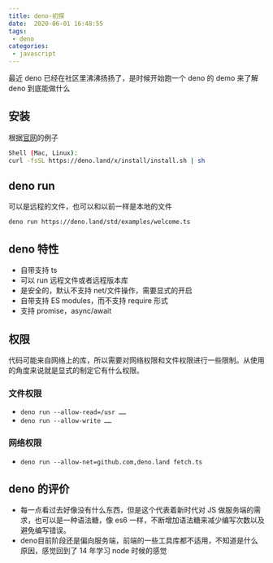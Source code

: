```yaml
---
title: deno-初探
date:  2020-06-01 16:48:55
tags:
 - deno
categories:
 - javascript
---
```


最近 deno 已经在社区里沸沸扬扬了，是时候开始跑一个 deno 的 demo 来了解 deno 到底能做什么
<!-- more -->

## 安装
根据[官网](https://deno.land/)的例子

```bash
Shell (Mac, Linux):
curl -fsSL https://deno.land/x/install/install.sh | sh
```

## deno run

可以是远程的文件，也可以和以前一样是本地的文件

`deno run https://deno.land/std/examples/welcome.ts`


## deno 特性

* 自带支持 ts
* 可以 run 远程文件或者远程版本库
* 是安全的，默认不支持 net/文件操作，需要显式的开启
* 自带支持 ES modules，而不支持 require 形式
* 支持 promise，async/await

## 权限
代码可能来自网络上的库，所以需要对网络权限和文件权限进行一些限制。从使用的角度来说就是显式的制定它有什么权限。

### 文件权限
* `deno run --allow-read=/usr ……`
* `deno run --allow-write ……`

### 网络权限
* `deno run --allow-net=github.com,deno.land fetch.ts`


## deno 的评价

* 每一点看过去好像没有什么东西，但是这个代表着新时代对 JS 做服务端的需求，也可以是一种语法糖，像 es6 一样，不断增加语法糖来减少编写次数以及避免编写错误。
* deno目前阶段还是偏向服务端，前端的一些工具库都不适用，不知道是什么原因，感觉回到了 14 年学习 node 时候的感觉